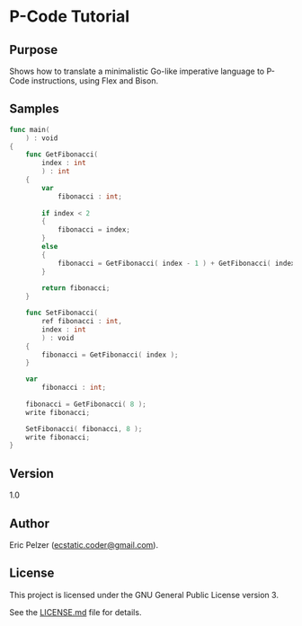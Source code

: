 # P-Code Tutorial

## Purpose

Shows how to translate a minimalistic Go-like imperative language to P-Code instructions, using Flex and Bison.

## Samples

```go
func main(
    ) : void
{
    func GetFibonacci( 
        index : int 
        ) : int
    {
        var
            fibonacci : int;
            
        if index < 2 
        {
            fibonacci = index;
        } 
        else 
        {
            fibonacci = GetFibonacci( index - 1 ) + GetFibonacci( index - 2 );
        }
        
        return fibonacci;
    }

    func SetFibonacci( 
        ref fibonacci : int, 
        index : int 
        ) : void
    {
        fibonacci = GetFibonacci( index );
    }

    var
        fibonacci : int;
    
    fibonacci = GetFibonacci( 8 );
    write fibonacci;

    SetFibonacci( fibonacci, 8 );
    write fibonacci;
}
```

## Version

1.0

## Author

Eric Pelzer (ecstatic.coder@gmail.com).

## License

This project is licensed under the GNU General Public License version 3.

See the [LICENSE.md](LICENSE.md) file for details.
